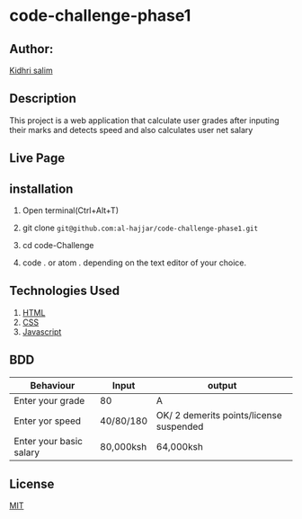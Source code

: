 # code-challenge-phase1
## Author:

[Kidhri salim](https:yueyyt)

## Description

This project is a web application that calculate user grades after inputing their marks and detects speed and also calculates user net salary

## Live Page



## installation

1. Open terminal(Ctrl+Alt+T)

2. git clone ```git@github.com:al-hajjar/code-challenge-phase1.git```

3. cd code-Challenge

4. code . or atom . depending on the text editor of your choice.

## Technologies Used

1. [HTML](https://)
2. [CSS](https://)
3. [Javascript](https://)

## BDD

|Behaviour                | Input                                 |                                     output|
| ----------------------- | ------------------------------------- | ----------------------------------------- |
| Enter your grade        |  80                                   |   A                                       |
| Enter yor speed         |  40/80/180                            |   OK/ 2 demerits points/license suspended |
| Enter your basic salary |  80,000ksh                            |   64,000ksh                               |



## License
[MIT](https://choosealicense.com/licenses/mit/)